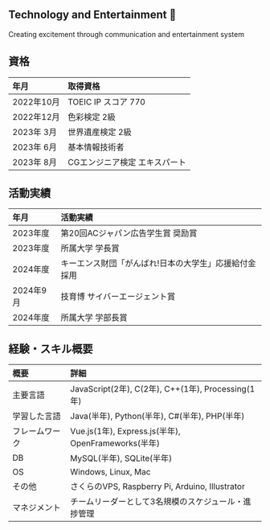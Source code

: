 ## Technology and Entertainment 👋

Creating excitement through communication and entertainment system

## 資格
| 年月 | 取得資格 |
| :--- | :--- |
| 2022年10月 | TOEIC IP スコア 770 |
| 2022年12月 | 色彩検定 2級 |
| 2023年 3月  | 世界遺産検定 2級 |
| 2023年 6月  | 基本情報技術者 |
| 2023年 8月  | CGエンジニア検定 エキスパート |

## 活動実績
| 年月 | 活動実績 |
| :--- | :--- |
| 2023年度 | 第20回ACジャパン広告学生賞 奨励賞 |
| 2023年度 | 所属大学 学長賞 |
| 2024年度 | キーエンス財団「がんばれ!日本の大学生」応援給付金 採用 |
| 2024年9月  | 技育博 サイバーエージェント賞 |
| 2024年度 | 所属大学 学部長賞 |

## 経験・スキル概要
| 概要 | 詳細 |
| :--- | :--- |
| 主要言語 | JavaScript(2年), C(2年), C++(1年), Processing(1年) |
| 学習した言語 | Java(半年), Python(半年), C#(半年), PHP(半年) |
| フレームワーク | Vue.js(1年), Express.js(半年), OpenFrameworks(半年) |
| DB | MySQL(半年), SQLite(半年) |
| OS | Windows, Linux, Mac |
| その他 | さくらのVPS, Raspberry Pi, Arduino, Illustrator |
| マネジメント | チームリーダーとして3名規模のスケジュール・進捗管理 |

<!--
**TomatoCakePasta/TomatoCakePasta** is a ✨ _special_ ✨ repository because its `README.md` (this file) appears on your GitHub profile.

Here are some ideas to get you started:

- 🔭 I’m currently working on ...
- 🌱 I’m currently learning ...
- 👯 I’m looking to collaborate on ...
- 🤔 I’m looking for help with ...
- 💬 Ask me about ...
- 📫 How to reach me: ...
- 😄 Pronouns: ...
- ⚡ Fun fact: ...
-->
